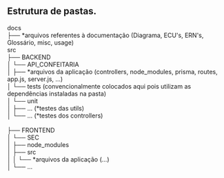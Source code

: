 ## Estrutura de pastas.

docs<br/>
├── *arquivos referentes à documentação (Diagrama, ECU's, ERN's, Glossário, misc, usage)<br/>
src<br/>
├── BACKEND<br/>
│   └── API_CONFEITARIA<br/>
│       ├── *arquivos da aplicação (controllers, node_modules, prisma, routes, app.js, server.js, ...)<br/>
│       └── tests (convencionalmente colocados aqui pois utilizam as dependências instaladas na pasta)<br/>
│           └── unit<br/>
│               ├── ... (*testes das utils)<br/>
│               └── ... (*testes dos controllers)<br/>  
├── FRONTEND<br/>
│   └── SEC<br/>
│       ├── node_modules<br/>
│       ├── src<br/>
│       │   └── *arquivos da aplicação (...)<br/>
│       └── ...<br/>
